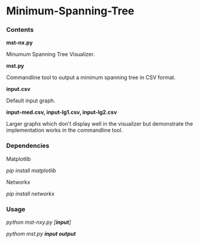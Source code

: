 # Minimum-Spanning-Tree
### Contents

**mst-nx.py**

Minumum Spanning Tree Visualizer.

**mst.py**

Commandline tool to output a minimum spanning tree in CSV format.

**input.csv**

Default input graph.

**input-med.csv, input-lg1.csv, input-lg2.csv**


Larger graphs which don't display well in the visuailzer but demonstrate the implementation works in the commandline tool.

### Dependencies 

Matplotlib

*pip install matplotlib*

Networkx

*pip install networkx*

### Usage

*python mst-nxy.py [**input**]*

*pythom mst.py* ***input output***
